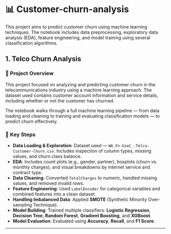 # 📊 Customer-churn-analysis
This project aims to predict customer churn using machine learning techniques. The notebook includes data preprocessing, exploratory data analysis (EDA), feature engineering, and model training using several classification algorithms.

## 1. Telco Churn Analysis

### 🔎 Project Overview

This project focused on analyzing and predicting customer churn in the telecommunications industry using a machine learning approach. The dataset used contains customer account information and service details, including whether or not the customer has churned.

The notebook walks through a full machine learning pipeline — from data loading and cleaning to training and evaluating classification models — to predict churn effectively.

### 🚀 Key Steps

- **Data Loading & Exploration**: Dataset used — `WA_Fn-UseC_-Telco-Customer-Churn.csv`. Includes inspection of column types, missing values, and churn class balance.
- **EDA**: Includes count plots (e.g., gender, partner), boxplots (churn vs. monthly charges), and visual breakdowns by internet service and contract type.
- **Data Cleaning**: Converted `TotalCharges` to numeric, handled missing values, and removed invalid rows.
- **Feature Engineering**: Used `LabelEncoder` for categorical variables and combined features into a clean dataset.
- **Handling Imbalanced Data**: Applied **SMOTE** (Synthetic Minority Over-sampling Technique).
- **Model Building**: Trained multiple classifiers: **Logistic Regression**, **Decision Tree**, **Random Forest**, **Gradient Boosting**, and **XGBoost**.
- **Model Evaluation**: Evaluated using **Accuracy**, **Recall**, and **F1 Score**.

---